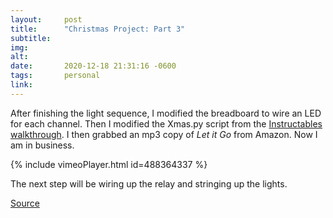 ```yaml
---
layout:     post
title:      "Christmas Project: Part 3"
subtitle:   
img:        
alt:        
date:       2020-12-18 21:31:16 -0600
tags:       personal
link:       
---
```


After finishing the light sequence, I modified the breadboard to wire an LED for each channel. Then I modified the Xmas.py script from the [Instructables walkthrough](https://www.instructables.com/Raspberry-Pi-Christmas-Tree-Light-Show/). I then grabbed an mp3 copy of _Let it Go_ from Amazon. Now I am in business.

{% include vimeoPlayer.html id=488364337 %}

The next step will be wiring up the relay and stringing up the lights.

[Source](https://github.com/groomsy/christmas-pi-project/blob/main/Xmas.py)
